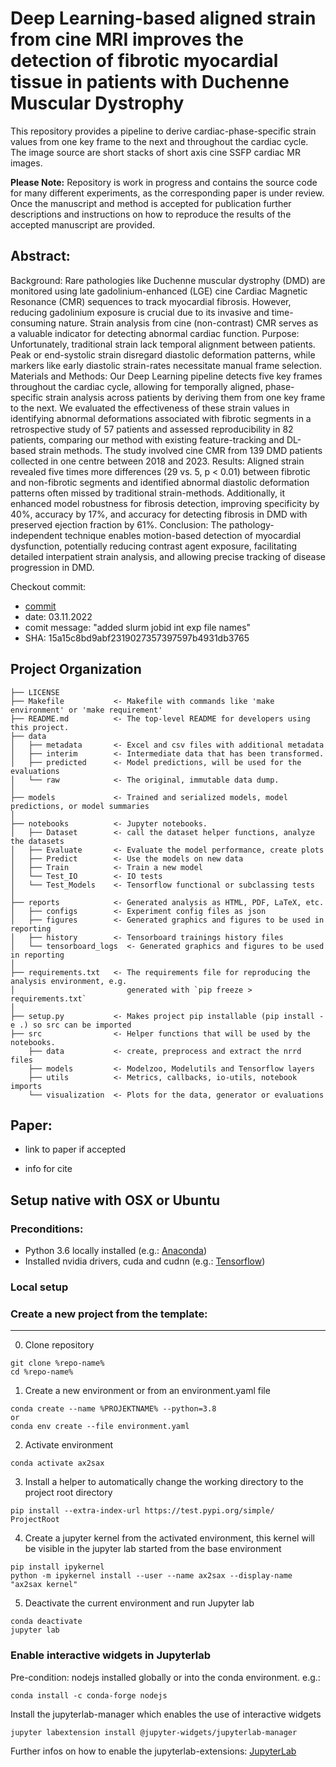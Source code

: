 Deep Learning-based aligned strain from cine MRI improves the detection of fibrotic myocardial tissue in patients with Duchenne Muscular Dystrophy
==============================
This repository provides a pipeline to derive cardiac-phase-specific strain values from one key frame to the next and throughout the cardiac cycle. The image source are short stacks of short axis cine SSFP cardiac MR images.

**Please Note:**
Repository is work in progress and contains the source code for many different experiments, as the corresponding paper is under review. Once the manuscript and method is accepted for publication further descriptions and instructions on how to reproduce the results of the accepted manuscript are provided.

Abstract:
--------
Background: Rare pathologies like Duchenne muscular dystrophy (DMD) are monitored using
late gadolinium-enhanced (LGE) cine Cardiac Magnetic Resonance (CMR) sequences to track
myocardial fibrosis. However, reducing gadolinium exposure is crucial due to its invasive and
time-consuming nature. Strain analysis from cine (non-contrast) CMR serves as a valuable
indicator for detecting abnormal cardiac function.
Purpose: Unfortunately, traditional strain lack temporal alignment between patients. Peak or
end-systolic strain disregard diastolic deformation patterns, while markers like early diastolic
strain-rates necessitate manual frame selection.
Materials and Methods: Our Deep Learning pipeline detects five key frames throughout the
cardiac cycle, allowing for temporally aligned, phase-specific strain analysis across patients by
deriving them from one key frame to the next. We evaluated the effectiveness of these strain
values in identifying abnormal deformations associated with fibrotic segments in a
retrospective study of 57 patients and assessed reproducibility in 82 patients, comparing our
method with existing feature-tracking and DL-based strain methods. The study involved cine
CMR from 139 DMD patients collected in one centre between 2018 and 2023.
Results: Aligned strain revealed five times more differences (29 vs. 5, p < 0.01) between
fibrotic and non-fibrotic segments and identified abnormal diastolic deformation patterns often
missed by traditional strain-methods. Additionally, it enhanced model robustness for fibrosis
detection, improving specificity by 40%, accuracy by 17%, and accuracy for detecting fibrosis
in DMD with preserved ejection fraction by 61%.
Conclusion: The pathology-independent technique enables motion-based detection of
myocardial dysfunction, potentially reducing contrast agent exposure, facilitating detailed interpatient
strain analysis, and allowing precise tracking of disease progression in DMD.

Checkout commit:
- [commit](https://github.com/Cardio-AI/cmr-phase2phase-registration/commit/15a15c8bd9abf2319027357397597b4931db3765)
- date: 03.11.2022
- comit message: "added slurm jobid int exp file names"
- SHA: 15a15c8bd9abf2319027357397597b4931db3765

Project Organization
------------

    ├── LICENSE
    ├── Makefile           <- Makefile with commands like 'make environment' or 'make requirement'
    ├── README.md          <- The top-level README for developers using this project.
    ├── data
    │   ├── metadata       <- Excel and csv files with additional metadata
    │   ├── interim        <- Intermediate data that has been transformed.
    │   ├── predicted      <- Model predictions, will be used for the evaluations
    │   └── raw            <- The original, immutable data dump.
    │
    ├── models             <- Trained and serialized models, model predictions, or model summaries
    │
    ├── notebooks          <- Jupyter notebooks. 
    │   ├── Dataset        <- call the dataset helper functions, analyze the datasets
    │   ├── Evaluate       <- Evaluate the model performance, create plots
    │   ├── Predict        <- Use the models on new data
    │   ├── Train          <- Train a new model
    │   └── Test_IO        <- IO tests
    │   └── Test_Models    <- Tensorflow functional or subclassing tests
    │
    ├── reports            <- Generated analysis as HTML, PDF, LaTeX, etc.
    │   ├── configs        <- Experiment config files as json
    │   ├── figures        <- Generated graphics and figures to be used in reporting
    │   ├── history        <- Tensorboard trainings history files
    │   └── tensorboard_logs  <- Generated graphics and figures to be used in reporting
    │
    ├── requirements.txt   <- The requirements file for reproducing the analysis environment, e.g.
    │                         generated with `pip freeze > requirements.txt`
    │
    ├── setup.py           <- Makes project pip installable (pip install -e .) so src can be imported
    ├── src                <- Helper functions that will be used by the notebooks.
        ├── data           <- create, preprocess and extract the nrrd files
        ├── models         <- Modelzoo, Modelutils and Tensorflow layers
        ├── utils          <- Metrics, callbacks, io-utils, notebook imports
        └── visualization  <- Plots for the data, generator or evaluations
Paper:
--------
- link to paper if accepted

- info for cite

Setup native with OSX or Ubuntu
------------
### Preconditions: 
- Python 3.6 locally installed 
(e.g.:  <a target="_blank" href="https://www.anaconda.com/download/#macos">Anaconda</a>)
- Installed nvidia drivers, cuda and cudnn 
(e.g.:  <a target="_blank" href="https://www.tensorflow.org/install/gpu">Tensorflow</a>)

### Local setup
### Create a new project from the template:
------------

0. Clone repository
```
git clone %repo-name%
cd %repo-name%
```
1. Create a new environment or from an environment.yaml file
```
conda create --name %PROJEKTNAME% --python=3.8
or
conda env create --file environment.yaml
```

2. Activate environment
```
conda activate ax2sax
```
3. Install a helper to automatically change the working directory to the project root directory
```
pip install --extra-index-url https://test.pypi.org/simple/ ProjectRoot
```
4. Create a jupyter kernel from the activated environment, this kernel will be visible in the jupyter lab started from the base environment
```
pip install ipykernel
python -m ipykernel install --user --name ax2sax --display-name "ax2sax kernel"
```
5. Deactivate the current environment and run Jupyter lab
```
conda deactivate
jupyter lab
```

### Enable interactive widgets in Jupyterlab

Pre-condition: nodejs installed globally or into the conda environment. e.g.:
```
conda install -c conda-forge nodejs
```
Install the jupyterlab-manager which enables the use of interactive widgets
```
jupyter labextension install @jupyter-widgets/jupyterlab-manager
```

Further infos on how to enable the jupyterlab-extensions:
[JupyterLab](https://ipywidgets.readthedocs.io/en/latest/user_install.html#installing-the-jupyterlab-extension)

